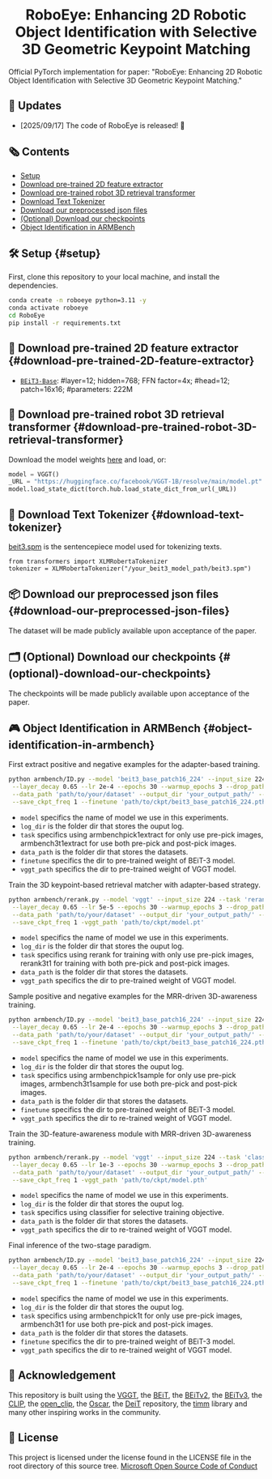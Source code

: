 <h1 align="center">
RoboEye: Enhancing 2D Robotic Object Identification with Selective 3D Geometric Keypoint Matching</h1>

Official PyTorch implementation for paper:  "RoboEye: Enhancing 2D Robotic Object Identification with Selective 3D Geometric Keypoint Matching."

## 📰 Updates
- [2025/09/17] The code of RoboEye is released! 🎉

## 🗞️ Contents
- [Setup](#setup)
- [Download pre-trained 2D feature extractor](#download-pre-trained-2D-feature-extractor)
- [Download pre-trained robot 3D retrieval transformer](#download-pre-trained-robot-3D-retrieval-transformer)
- [Download Text Tokenizer](#download-text-tokenizer)
- [Download our preprocessed json files](#download-our-preprocessed-json-files)
- [(Optional) Download our checkpoints](#(optional)-download-our-checkpoints)
- [Object Identification in ARMBench](#object-identification-in-armbench)

## 🛠️ Setup {#setup}

First, clone this repository to your local machine, and install the dependencies.
```bash
conda create -n roboeye python=3.11 -y
conda activate roboeye
cd RoboEye
pip install -r requirements.txt
```

## 📍 Download pre-trained 2D feature extractor {#download-pre-trained-2D-feature-extractor}

   - [`BEiT3-Base`](https://conversationhub.blob.core.windows.net/beit-share-public/beit3/pretraining/beit3_base_patch16_224.pth?sv=2021-10-04&st=2023-06-08T11%3A16%3A02Z&se=2033-06-09T11%3A16%3A00Z&sr=c&sp=r&sig=N4pfCVmSeq4L4tS8QbrFVsX6f6q844eft8xSuXdxU48%3D): #layer=12; hidden=768; FFN factor=4x; #head=12; patch=16x16; #parameters: 222M

## 📍 Download pre-trained robot 3D retrieval transformer {#download-pre-trained-robot-3D-retrieval-transformer}

Download the model weights [here](https://huggingface.co/facebook/VGGT-1B/blob/main/model.pt) and load, or:

```python
model = VGGT()
_URL = "https://huggingface.co/facebook/VGGT-1B/resolve/main/model.pt"
model.load_state_dict(torch.hub.load_state_dict_from_url(_URL))
```


## 📍 Download Text Tokenizer {#download-text-tokenizer}

[beit3.spm](https://conversationhub.blob.core.windows.net/beit-share-public/beit3/sentencepiece/beit3.spm) is the sentencepiece model used for tokenizing texts.
```
from transformers import XLMRobertaTokenizer
tokenizer = XLMRobertaTokenizer("/your_beit3_model_path/beit3.spm")
```

## 📦 Download our preprocessed json files {#download-our-preprocessed-json-files}

The dataset will be made publicly available upon acceptance of the paper.

## 🗂️ (Optional) Download our checkpoints {#(optional)-download-our-checkpoints}

The checkpoints will be made publicly available upon acceptance of the paper.

## 🎮 Object Identification in ARMBench {#object-identification-in-armbench}
First extract positive and negative examples for the adapter-based training.
```bash
python armbench/ID.py --model 'beit3_base_patch16_224' --input_size 224 --task 'armbenchpick1extract' --batch_size 128 \
 --layer_decay 0.65 --lr 2e-4 --epochs 30 --warmup_epochs 3 --drop_path 0.2 --sentencepiece_model 'beit3.spm' \
 --data_path 'path/to/your/dataset' --output_dir 'your_output_path/' --log_dir '/your_log_path/' --weight_decay 0.05  \
 --save_ckpt_freq 1 --finetune 'path/to/ckpt/beit3_base_patch16_224.pth' -vggt_path 'path/to/ckpt/model.pt' --eval
```
- `model` specifics the name of model we use in this experiments. 
- `log_dir` is the folder dir that stores the ouput log.
- `task`  specifics using armbenchpick1extract for only use pre-pick images, armbench3t1extract for use both pre-pick and post-pick images. 
- `data_path` is the folder dir that stores the datasets.
- `finetune` specifics the dir to pre-trained weight of BEiT-3 model.
- `vggt_path` specifics the dir to pre-trained weight of VGGT model.


Train the 3D keypoint-based retrieval matcher with adapter-based strategy.
```bash
python armbench/rerank.py --model 'vggt' --input_size 224 --task 'rerank' --batch_size 128 \
 --layer_decay 0.65 --lr 5e-5 --epochs 30 --warmup_epochs 3 --drop_path 0.2 --sentencepiece_model 'beit3.spm' \
 --data_path 'path/to/your/dataset' --output_dir 'your_output_path/' --log_dir '/your_log_path/' --weight_decay 0.05  \
 --save_ckpt_freq 1 -vggt_path 'path/to/ckpt/model.pt'
```
- `model` specifics the name of model we use in this experiments. 
- `log_dir` is the folder dir that stores the ouput log.
- `task`  specifics using rerank for training with only use pre-pick images, rerank3t1 for training with both pre-pick and post-pick images.
- `data_path` is the folder dir that stores the datasets.
- `vggt_path` specifics the dir to pre-trained weight of VGGT model.


Sample positive and negative examples for the MRR-driven 3D-awareness training.
```bash
python armbench/ID.py --model 'beit3_base_patch16_224' --input_size 224 --task 'armbenchpick1sample' --batch_size 128 \
 --layer_decay 0.65 --lr 2e-4 --epochs 30 --warmup_epochs 3 --drop_path 0.2 --sentencepiece_model 'beit3.spm' \
 --data_path 'path/to/your/dataset' --output_dir 'your_output_path/' --log_dir '/your_log_path/' --weight_decay 0.05  \
 --save_ckpt_freq 1 --finetune 'path/to/ckpt/beit3_base_patch16_224.pth' -vggt_path 'path/to/ckpt/model.pth' --eval
```
- `model` specifics the name of model we use in this experiments. 
- `log_dir` is the folder dir that stores the ouput log.
- `task`  specifics using armbenchpick1sample for only use pre-pick images, armbench3t1sample for use both pre-pick and post-pick images. 
- `data_path` is the folder dir that stores the datasets.
- `finetune` specifics the dir to pre-trained weight of BEiT-3 model.
- `vggt_path` specifics the dir to re-trained weight of VGGT model.


Train the 3D-feature-awareness module with MRR-driven 3D-awareness training.
```bash
python armbench/rerank.py --model 'vggt' --input_size 224 --task 'classifier' --batch_size 256 \
 --layer_decay 0.65 --lr 1e-3 --epochs 30 --warmup_epochs 3 --drop_path 0.2 --sentencepiece_model 'beit3.spm' \
 --data_path 'path/to/your/dataset' --output_dir 'your_output_path/' --log_dir '/your_log_path/' --weight_decay 0.05  \
 --save_ckpt_freq 1 -vggt_path 'path/to/ckpt/model.pth'
```
- `model` specifics the name of model we use in this experiments. 
- `log_dir` is the folder dir that stores the ouput log.
- `task`  specifics using classifier for selective training objective.
- `data_path` is the folder dir that stores the datasets.
- `vggt_path` specifics the dir to re-trained weight of VGGT model.


Final inference of the two-stage paradigm.
```bash
python armbench/ID.py --model 'beit3_base_patch16_224' --input_size 224 --task 'armbenchpick1' --batch_size 128 \
 --layer_decay 0.65 --lr 2e-4 --epochs 30 --warmup_epochs 3 --drop_path 0.2 --sentencepiece_model 'beit3.spm' \
 --data_path 'path/to/your/dataset' --output_dir 'your_output_path/' --log_dir '/your_log_path/' --weight_decay 0.05  \
 --save_ckpt_freq 1 --finetune 'path/to/ckpt/beit3_base_patch16_224.pth' -vggt_path 'path/to/ckpt/model.pth' --eval
```
- `model` specifics the name of model we use in this experiments. 
- `log_dir` is the folder dir that stores the ouput log.
- `task`  specifics using armbenchpick1t for only use pre-pick images, armbench3t1 for use both pre-pick and post-pick images.
- `data_path` is the folder dir that stores the datasets.
- `finetune` specifics the dir to pre-trained weight of BEiT-3 model.
- `vggt_path` specifics the dir to re-trained weight of VGGT model.



## 🙏 Acknowledgement

This repository is built using the [VGGT](https://github.com/facebookresearch/vggt), the [BEiT](https://github.com/microsoft/unilm/tree/master/beit), the [BEiTv2](https://github.com/microsoft/unilm/tree/master/beit2), the [BEiTv3](https://github.com/microsoft/unilm/tree/master/beit3), the [CLIP](https://github.com/openai/CLIP), the [open_clip](https://github.com/mlfoundations/open_clip), the [Oscar](https://github.com/microsoft/Oscar), the [DeiT](https://github.com/facebookresearch/deit) repository, the [timm](https://github.com/rwightman/pytorch-image-models) library and many other inspiring works in the community.


## 📄 License
This project is licensed under the license found in the LICENSE file in the root directory of this source tree.
[Microsoft Open Source Code of Conduct](https://opensource.microsoft.com/codeofconduct)

